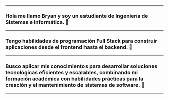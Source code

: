 
-----------------------------------------------------------------------------------------------------------------------------------------------------------------------------------------
### Hola me llamo Bryan y soy un estudiante de Ingeniería de Sistemas e Informática. 🔭
-----------------------------------------------------------------------------------------------------------------------------------------------------------------------------------------
### Tengo habilidades de programación Full Stack para construir aplicaciones desde el frontend hasta el backend. 🔭
-----------------------------------------------------------------------------------------------------------------------------------------------------------------------------------------
### Busco aplicar mis conocimientos para desarrollar soluciones tecnológicas eficientes y escalables, combinando mi formación académica con habilidades prácticas para la creación y el mantenimiento de sistemas de software. 🔭
-----------------------------------------------------------------------------------------------------------------------------------------------------------------------------------------

